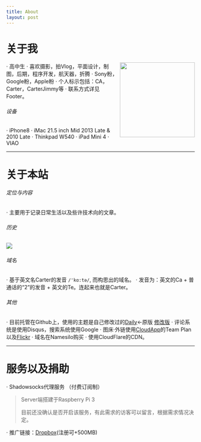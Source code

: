 ```yaml
---
title: About
layout: post
---
```



# **关于我**
<img src='https://dha4w82d62smt.cloudfront.net/items/2E05363w3V2l0F3L083C/CA%20Logo.png?' align='right' style=' width:200px;height:200 px'/>

· 高中生
· 喜欢摄影，拍Vlog，平面设计，制图，后期，程序开发，航天器，折腾
· Sony粉，Google粉，Apple粉
· 个人标示包括：CA，Carter，CarterJimmy等
· 联系方式详见Footer。



###### 设备
· iPhone8
· iMac 21.5 inch Mid 2013 Late & 2010 Late
· Thinkpad W540
· iPad Mini 4
· VIAO


***


# 关于本站

###### 定位与内容
· 主要用于记录日常生活以及些许技术向的文章。


###### 历史

![](https://d1ax1i5f2y3x71.cloudfront.net/items/0Z2L0c2J0P3S2H2U330c/%E3%82%B9%E3%82%AF%E3%83%AA%E3%83%BC%E3%83%B3%E3%82%B7%E3%83%A7%E3%83%83%E3%83%88%202017-12-11%2020.46.32.png)

###### 域名
· 基于英文名Carter的发音 `/'kɑ:tə/`, 而构思出的域名。
· 发音为：英文的Ca + 普通话的“2”的发音 + 英文的Te。连起来也就是Carter。



###### 其他
· 目前托管在Github上，使用的主题是自己修改过的[Daily](https://github.com/GallenHu/hexo-theme-Daily)←原版 [修改版](https://github.com/CarterJimmy/LIM)
· 评论系统是使用Disqus，搜索系统使用Google
· 图床·外链使用[CloudApp](https://www.getcloudapp.com)的Team Plan以及[Flickr](https://www.flickr.com/photos/146675969@N03/)
· 域名在Namesilo购买
· 使用CloudFlare的CDN。

***

# **服务以及捐助**
· Shadowsocks代理服务 （付费订阅制）

> Server端搭建于Raspberry Pi 3
>
> 目前还没确认是否开启该服务，有此需求的访客可以留言，根据需求情况决定。

· 推广链接：[Dropbox](https://db.tt/JROjAFY7Np)(注册可+500MB)

